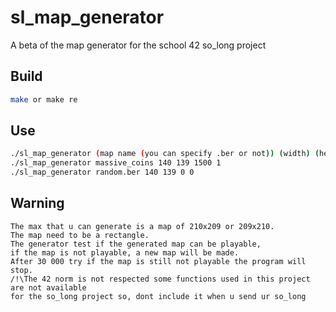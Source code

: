 # sl_map_generator
A beta of the map generator for the school 42 so_long project

## Build
```bash
make or make re
```
## Use
```bash
./sl_map_generator (map name (you can specify .ber or not)) (width) (height) (number of collectibles 0 = automatic) (number of walls in map 0 = automatic)
./sl_map_generator massive_coins 140 139 1500 1
./sl_map_generator random.ber 140 139 0 0
```
## Warning
```
The max that u can generate is a map of 210x209 or 209x210.
The map need to be a rectangle.
The generator test if the generated map can be playable,
if the map is not playable, a new map will be made.
After 30 000 try if the map is still not playable the program will stop.
/!\The 42 norm is not respected some functions used in this project are not available
for the so_long project so, dont include it when u send ur so_long
```
